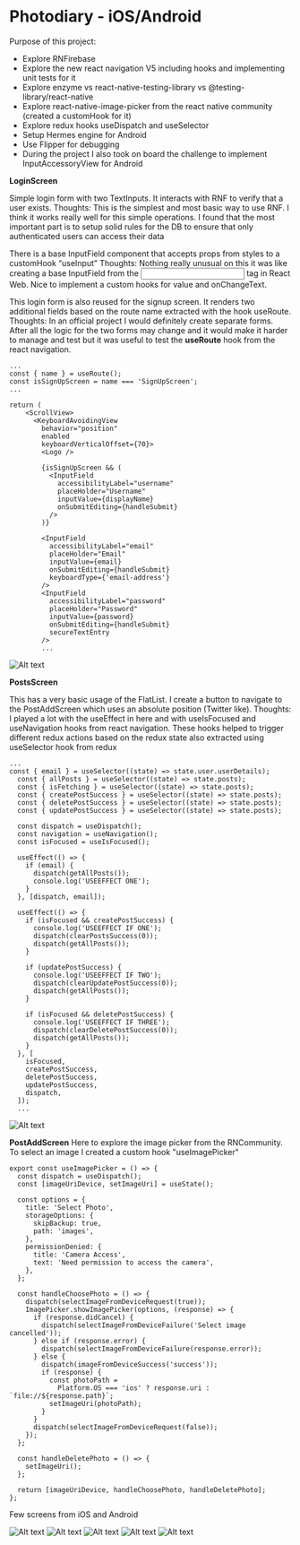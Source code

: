 # Photodiary - iOS/Android

Purpose of this project:

- Explore RNFirebase
- Explore the new react navigation V5 including hooks and implementing unit tests for it
- Explore enzyme vs react-native-testing-library vs @testing-library/react-native
- Explore react-native-image-picker from the react native community (created a customHook for it)
- Explore redux hooks useDispatch and useSelector
- Setup Hermes engine for Android
- Use Flipper for debugging
- During the project I also took on board the challenge to implement InputAccessoryView for Android

**LoginScreen**

Simple login form with two TextInputs. It interacts with RNF to verify that a user exists.
Thoughts: This is the simplest and most basic way to use RNF. I think it works really well for this simple operations. I found that the most important part is to setup solid rules for the DB to ensure that only authenticated users can access their data

There is a base InputField component that accepts props from styles to a customHook “useInput”
Thoughts: Nothing really unusual on this it was like creating a base InputField from the <input /> tag in React Web. Nice to implement a custom hooks for value and onChangeText.

This login form is also reused for the signup screen. It renders two additional fields based on the route name extracted with the hook useRoute.
Thoughts: In an official project I would definitely create separate forms. After all the logic for the two forms may change and it would make it harder to manage and test but it was useful to test the **useRoute** hook from the react navigation.

```
...
const { name } = useRoute();
const isSignUpScreen = name === 'SignUpScreen';
...

return (
    <ScrollView>
      <KeyboardAvoidingView
        behavior="position"
        enabled
        keyboardVerticalOffset={70}>
        <Logo />

        {isSignUpScreen && (
          <InputField
            accessibilityLabel="username"
            placeHolder="Username"
            inputValue={displayName}
            onSubmitEditing={handleSubmit}
          />
        )}

        <InputField
          accessibilityLabel="email"
          placeHolder="Email"
          inputValue={email}
          onSubmitEditing={handleSubmit}
          keyboardType={'email-address'}
        />
        <InputField
          accessibilityLabel="password"
          placeHolder="Password"
          inputValue={password}
          onSubmitEditing={handleSubmit}
          secureTextEntry
        />
        ...
```

![Alt text](./app/assets/screenshots/ios-login.png)

**PostsScreen**

This has a very basic usage of the FlatList. I create a button to navigate to the PostAddScreen which uses an absolute position (Twitter like).
Thoughts: I played a lot with the useEffect in here and with useIsFocused and useNavigation hooks from react navigation. These hooks helped to trigger different redux actions based on the redux state also extracted using useSelector hook from redux

```
...
const { email } = useSelector((state) => state.user.userDetails);
  const { allPosts } = useSelector((state) => state.posts);
  const { isFetching } = useSelector((state) => state.posts);
  const { createPostSuccess } = useSelector((state) => state.posts);
  const { deletePostSuccess } = useSelector((state) => state.posts);
  const { updatePostSuccess } = useSelector((state) => state.posts);

  const dispatch = useDispatch();
  const navigation = useNavigation();
  const isFocused = useIsFocused();

  useEffect(() => {
    if (email) {
      dispatch(getAllPosts());
      console.log('USEEFFECT ONE');
    }
  }, [dispatch, email]);

  useEffect(() => {
    if (isFocused && createPostSuccess) {
      console.log('USEEFFECT IF ONE');
      dispatch(clearPostsSuccess(0));
      dispatch(getAllPosts());
    }

    if (updatePostSuccess) {
      console.log('USEEFFECT IF TWO');
      dispatch(clearUpdatePostSuccess(0));
      dispatch(getAllPosts());
    }

    if (isFocused && deletePostSuccess) {
      console.log('USEEFFECT IF THREE');
      dispatch(clearDeletePostSuccess(0));
      dispatch(getAllPosts());
    }
  }, [
    isFocused,
    createPostSuccess,
    deletePostSuccess,
    updatePostSuccess,
    dispatch,
  ]);
  ...
```

![Alt text](./app/assets/screenshots/PostsListAndroid.png)

**PostAddScreen**
Here to explore the image picker from the RNCommunity. To select an image I created a custom hook "useImagePicker"

```
export const useImagePicker = () => {
  const dispatch = useDispatch();
  const [imageUriDevice, setImageUri] = useState();

  const options = {
    title: 'Select Photo',
    storageOptions: {
      skipBackup: true,
      path: 'images',
    },
    permissionDenied: {
      title: 'Camera Access',
      text: 'Need permission to access the camera',
    },
  };

  const handleChoosePhoto = () => {
    dispatch(selectImageFromDeviceRequest(true));
    ImagePicker.showImagePicker(options, (response) => {
      if (response.didCancel) {
        dispatch(selectImageFromDeviceFailure('Select image cancelled'));
      } else if (response.error) {
        dispatch(selectImageFromDeviceFailure(response.error));
      } else {
        dispatch(imageFromDeviceSuccess('success'));
        if (response) {
          const photoPath =
            Platform.OS === 'ios' ? response.uri : `file://${response.path}`;
          setImageUri(photoPath);
        }
      }
      dispatch(selectImageFromDeviceRequest(false));
    });
  };

  const handleDeletePhoto = () => {
    setImageUri();
  };

  return [imageUriDevice, handleChoosePhoto, handleDeletePhoto];
};
```

Few screens from iOS and Android

![Alt text](./app/assets/screenshots/AddPostAndroid.png)
![Alt text](./app/assets/screenshots/AllowAccessAndroid.png)
![Alt text](./app/assets/screenshots/SelectPhotoAndroid.png)
![Alt text](./app/assets/screenshots/SelectPhotoiOS.png)
![Alt text](./app/assets/screenshots/AddPostWithPhotoiOS.png)
